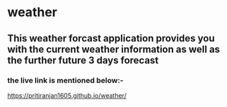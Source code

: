 # weather
<h2>This weather forcast application provides you with the current weather information as well as the further future 3 days  forecast</h2>
<h3>the live link is mentioned below:-</h3>
<a href="https://pritiranjan1605.github.io/weather/">https://pritiranjan1605.github.io/weather/</a>
